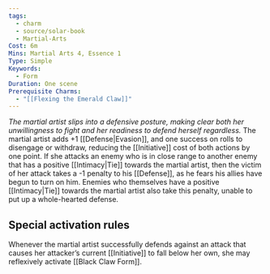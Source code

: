 ```yaml
---
tags:
  - charm
  - source/solar-book
  - Martial-Arts
Cost: 6m
Mins: Martial Arts 4, Essence 1
Type: Simple
Keywords:
  - Form
Duration: One scene
Prerequisite Charms:
  - "[[Flexing the Emerald Claw]]"
---
```

*The martial artist slips into a defensive posture, making clear both her unwillingness to fight and her readiness to defend herself regardless.* 
The martial artist adds +1 [[Defense|Evasion]], and one success on rolls to disengage or withdraw, reducing the [[Initiative]] cost of both actions by one point. 
If she attacks an enemy who is in close range to another enemy that has a positive [[Intimacy|Tie]] towards the martial artist, then the victim of her attack takes a -1 penalty to his [[Defense]], as he fears his allies have begun to turn on him. Enemies who themselves have a positive [[Intimacy|Tie]] towards the martial artist also take this penalty, unable to put up a whole-hearted defense. 
## Special activation rules
Whenever the martial artist successfully defends against an attack that causes her attacker’s current [[Initiative]] to fall below her own, she may reflexively activate [[Black Claw Form]].